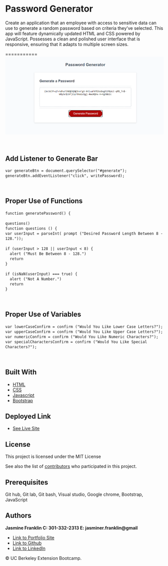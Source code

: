 # Password Generator

 Create an application that an employee with access to sensitive data can use to generate a random password based on criteria they’ve selected. This app will feature dynamically updated HTML and CSS powered by JavaScript. Possesses a clean and polished user interface that is responsive, ensuring that it adapts to multiple screen sizes.
<br>

===========
![Image](generator.png)

<br>

## Add Listener to Generate Bar

```
var generateBtn = document.querySelector("#generate");
generateBtn.addEventListener("click", writePassword);
```
<br>

## Proper Use of Functions

```
function generatePassword() {

questions()
function questions () {
var userInput = parseInt( prompt ("Desired Password Length Between 8 - 128."));

if (userInput > 128 || userInput < 8) {
  alert ("Must Be Between 8 - 128.")
  return
}

if (isNaN(userInput) === true) {
  alert ("Not A Number.")
  return
}
```
<br>

## Proper Use of Variables

```
var lowerCaseConfirm = confirm ("Would You Like Lower Case Letters?");
var upperCaseConfirm = confirm ("Would You Like Upper Case Letters?");
var numericConfirm = confirm ("Would You Like Numeric Characters?");
var specialCharactersConfirm = confirm ("Would You Like Special Characters?");
```

<br>

## Built With

* [HTML](https://developer.mozilla.org/en-US/docs/Web/HTML)
* [CSS](https://developer.mozilla.org/en-US/docs/Web/CSS)
* [Javascript](https://developer.mozilla.org/en-US/docs/Web/JavaScript)
* [Bootstrap](https://getbootstrap.com/)

## Deployed Link

* [See Live Site](https://jas-f.github.io/Passwoord-generator/)

## License

This project is licensed under the MIT License 

See also the list of [contributors](https://github.com/your/project/contributors) who participated in this project.

## Prerequisites

Git hub,
Git lab,
Git bash,
Visual studio,
Google chrome,
Bootstrap,
JavaScript
## Authors

**Jasmine Franklin C: 301-332-2313 E: jasminer.franklin@gmail** 

- [Link to Portfolio Site](https://jas-f.github.io/responsive-portfolio/)
- [Link to Github](https://github.com/)
- [Link to LinkedIn](https://www.linkedin.com/in/jasmine-franklin-8b08ba121)

<p>&copy; UC Berkeley Extension Bootcamp.</p>
